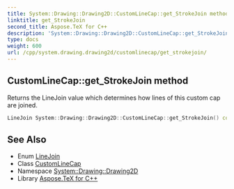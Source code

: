 ```yaml
---
title: System::Drawing::Drawing2D::CustomLineCap::get_StrokeJoin method
linktitle: get_StrokeJoin
second_title: Aspose.TeX for C++
description: 'System::Drawing::Drawing2D::CustomLineCap::get_StrokeJoin method. Returns the LineJoin value which determines how lines of this custom cap are joined in C++.'
type: docs
weight: 600
url: /cpp/system.drawing.drawing2d/customlinecap/get_strokejoin/
---
```

## CustomLineCap::get_StrokeJoin method


Returns the LineJoin value which determines how lines of this custom cap are joined.

```cpp
LineJoin System::Drawing::Drawing2D::CustomLineCap::get_StrokeJoin() const
```

## See Also

* Enum [LineJoin](../../linejoin/)
* Class [CustomLineCap](../)
* Namespace [System::Drawing::Drawing2D](../../)
* Library [Aspose.TeX for C++](../../../)
